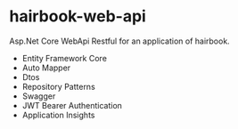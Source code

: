 # hairbook-web-api
Asp.Net Core WebApi Restful for an application of hairbook.

- Entity Framework Core
- Auto Mapper
- Dtos
- Repository Patterns
- Swagger
- JWT Bearer Authentication
- Application Insights